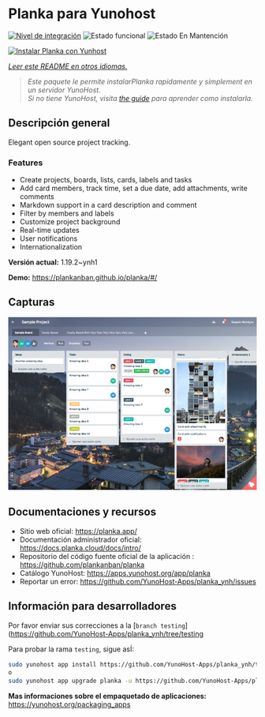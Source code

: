 <!--
Este archivo README esta generado automaticamente<https://github.com/YunoHost/apps/tree/master/tools/readme_generator>
No se debe editar a mano.
-->

# Planka para Yunohost

[![Nivel de integración](https://dash.yunohost.org/integration/planka.svg)](https://ci-apps.yunohost.org/ci/apps/planka/) ![Estado funcional](https://ci-apps.yunohost.org/ci/badges/planka.status.svg) ![Estado En Mantención](https://ci-apps.yunohost.org/ci/badges/planka.maintain.svg)

[![Instalar Planka con Yunhost](https://install-app.yunohost.org/install-with-yunohost.svg)](https://install-app.yunohost.org/?app=planka)

*[Leer este README en otros idiomas.](./ALL_README.md)*

> *Este paquete le permite instalarPlanka rapidamente y simplement en un servidor YunoHost.*  
> *Si no tiene YunoHost, visita [the guide](https://yunohost.org/install) para aprender como instalarla.*

## Descripción general

Elegant open source project tracking.

### Features

- Create projects, boards, lists, cards, labels and tasks
- Add card members, track time, set a due date, add attachments, write comments
- Markdown support in a card description and comment
- Filter by members and labels
- Customize project background
- Real-time updates
- User notifications
- Internationalization


**Versión actual:** 1.19.2~ynh1

**Demo:** <https://plankanban.github.io/planka/#/>

## Capturas

![Captura de Planka](./doc/screenshots/screenshot.png)

## Documentaciones y recursos

- Sitio web oficial: <https://planka.app/>
- Documentación administrador oficial: <https://docs.planka.cloud/docs/intro/>
- Repositorio del código fuente oficial de la aplicación : <https://github.com/plankanban/planka>
- Catálogo YunoHost: <https://apps.yunohost.org/app/planka>
- Reportar un error: <https://github.com/YunoHost-Apps/planka_ynh/issues>

## Información para desarrolladores

Por favor enviar sus correcciones a la [`branch testing`](https://github.com/YunoHost-Apps/planka_ynh/tree/testing

Para probar la rama `testing`, sigue asÍ:

```bash
sudo yunohost app install https://github.com/YunoHost-Apps/planka_ynh/tree/testing --debug
o
sudo yunohost app upgrade planka -u https://github.com/YunoHost-Apps/planka_ynh/tree/testing --debug
```

**Mas informaciones sobre el empaquetado de aplicaciones:** <https://yunohost.org/packaging_apps>

